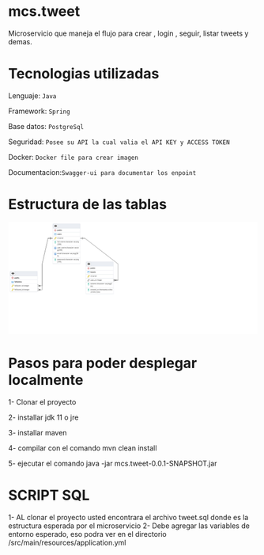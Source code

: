# mcs.tweet
Microservicio que maneja el flujo para crear , login , seguir, listar tweets y demas.


# Tecnologias utilizadas
Lenguaje: ```Java```

Framework: ```Spring```

Base datos: ```PostgreSql```

Seguridad:  ```Posee su API la cual valia el API KEY y ACCESS TOKEN```

Docker: ```Docker file para crear imagen ```

Documentacion:```Swagger-ui para documentar los enpoint ```

# Estructura de las tablas 
![Estructura Base datos](src/main/resources/static/tweet-db.png)

# Pasos para poder desplegar localmente

1- Clonar el proyecto

2- installar jdk 11 o jre

3- installar maven

4- compilar con el comando mvn clean install

5- ejecutar el comando java -jar mcs.tweet-0.0.1-SNAPSHOT.jar


# SCRIPT SQL
1- AL clonar el proyecto usted encontrara el archivo tweet.sql donde es la estructura esperada por el microservicio
2- Debe agregar las variables de entorno esperado, eso podra ver en el directorio /src/main/resources/application.yml
